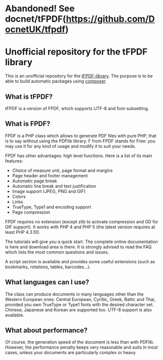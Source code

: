 
Abandoned! See docnet/tFPDF(https://github.com/DocnetUK/tfpdf)
==

Unofficial repository for the tFPDF library
==

This is an unofficial repository for the [tFPDF-library](http://fpdf.org/fr/script/script92.php). The purpose is to be able to build automatic packages using [composer](http://packagist.org).

What is tFPDF?
--

tFPDF is a version of FPDF, which supports UTF-8 and font-subsetting.


What is FPDF?
--

FPDF is a PHP class which allows to generate PDF files with pure PHP, that is to say without using the PDFlib library. F from FPDF stands for Free: you may use it for any kind of usage and modify it to suit your needs.

FPDF has other advantages: high level functions. Here is a list of its main features:

* Choice of measure unit, page format and margins
* Page header and footer management
* Automatic page break
* Automatic line break and text justification
* Image support (JPEG, PNG and GIF)
* Colors
* Links
* TrueType, Type1 and encoding support
* Page compression

FPDF requires no extension (except zlib to activate compression and GD for GIF support). It works with PHP 4 and PHP 5 (the latest version requires at least PHP 4.3.10).

The tutorials will give you a quick start. The complete online documentation is here and download area is there. It is strongly advised to read the FAQ which lists the most common questions and issues.

A script section is available and provides some useful extensions (such as bookmarks, rotations, tables, barcodes...).

What languages can I use?
--

The class can produce documents in many languages other than the Western European ones: Central European, Cyrillic, Greek, Baltic and Thai, provided you own TrueType or Type1 fonts with the desired character set. Chinese, Japanese and Korean are supported too. UTF-8 support is also available.

What about performance?
--

Of course, the generation speed of the document is less than with PDFlib. However, the performance penalty keeps very reasonable and suits in most cases, unless your documents are particularly complex or heavy.
